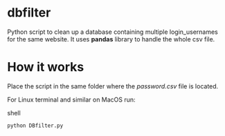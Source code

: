 # dbfilter
Python script to clean up a database containing multiple login_usernames for the same website. 
It uses **pandas** library to handle the whole csv file.

# How it works
Place the script in the same folder where the *password.csv* file is located.

For Linux terminal and similar on MacOS run:

shell
```
python DBfilter.py
```

